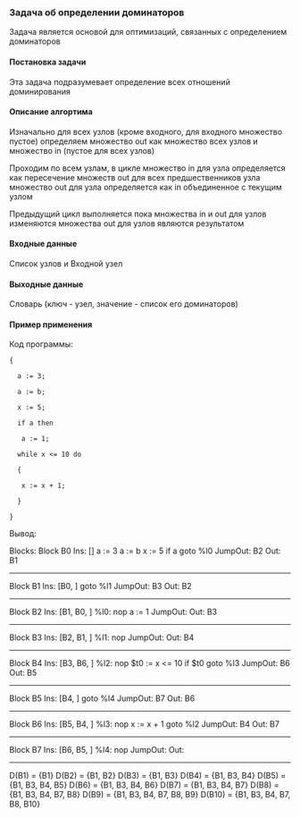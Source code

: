 ### Задача об определении доминаторов

Задача является основой для оптимизаций, связанных с определением доминаторов

#### Постановка задачи

Эта задача подразумевает определение всех отношений доминирования

#### Описание алгортима

Изначально для всех узлов (кроме входного, для входного множество пустое) определяем множество out как множество всех узлов и множество in (пустое для всех узлов)

Проходим по всем узлам, в цикле 
множество in для узла определяется как пересечение множеств out для всех предшественников узла
множество out для узла определяется как in объединенное с текущим узлом

Предыдущий цикл выполняется пока множества in и out для узлов изменяются
множества out для узлов являются результатом

#### Входные данные

Список узлов и Входной узел

#### Выходные данные

Словарь (ключ - узел, значение - список его доминаторов)

#### Пример применения

Код программы:

`{`

`  a := 3;`

`  a := b;`
  
`  x := 5;`
  
`  if a then`

`	a := 1;`
  
`  while x <= 10 do`

`  {`

`	x := x + 1;`

`  }`

`}`

Вывод:

Blocks:
Block B0
Ins: []
          a := 3
          a := b
          x := 5
          if a goto %l0
JumpOut: B2
Out: B1

-------
Block B1
Ins: [B0, ]
          goto %l1
JumpOut: B3
Out: B2

-------
Block B2
Ins: [B1, B0, ]
%l0:      nop
          a := 1
JumpOut: 
Out: B3

-------
Block B3
Ins: [B2, B1, ]
%l1:      nop
JumpOut: 
Out: B4

-------
Block B4
Ins: [B3, B6, ]
%l2:      nop
          $t0 := x <= 10
          if $t0 goto %l3
JumpOut: B6
Out: B5

-------
Block B5
Ins: [B4, ]
          goto %l4
JumpOut: B7
Out: B6

-------
Block B6
Ins: [B5, B4, ]
%l3:      nop
          x := x + 1
          goto %l2
JumpOut: B4
Out: B7

-------
Block B7
Ins: [B6, B5, ]
%l4:      nop
JumpOut: 
Out: 

-------
D(B1) = {B1}
D(B2) = {B1, B2}
D(B3) = {B1, B3}
D(B4) = {B1, B3, B4}
D(B5) = {B1, B3, B4, B5}
D(B6) = {B1, B3, B4, B6}
D(B7) = {B1, B3, B4, B7}
D(B8) = {B1, B3, B4, B7, B8}
D(B9) = {B1, B3, B4, B7, B8, B9}
D(B10) = {B1, B3, B4, B7, B8, B10}
